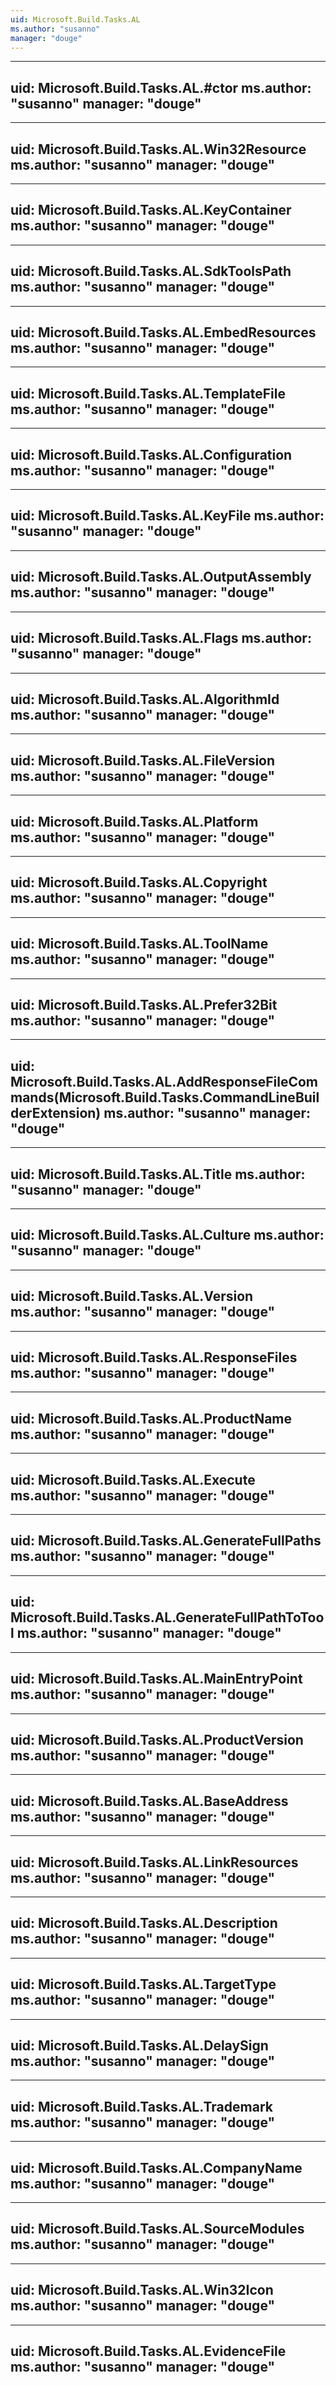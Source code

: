 ```yaml
---
uid: Microsoft.Build.Tasks.AL
ms.author: "susanno"
manager: "douge"
---
```


---
uid: Microsoft.Build.Tasks.AL.#ctor
ms.author: "susanno"
manager: "douge"
---

---
uid: Microsoft.Build.Tasks.AL.Win32Resource
ms.author: "susanno"
manager: "douge"
---

---
uid: Microsoft.Build.Tasks.AL.KeyContainer
ms.author: "susanno"
manager: "douge"
---

---
uid: Microsoft.Build.Tasks.AL.SdkToolsPath
ms.author: "susanno"
manager: "douge"
---

---
uid: Microsoft.Build.Tasks.AL.EmbedResources
ms.author: "susanno"
manager: "douge"
---

---
uid: Microsoft.Build.Tasks.AL.TemplateFile
ms.author: "susanno"
manager: "douge"
---

---
uid: Microsoft.Build.Tasks.AL.Configuration
ms.author: "susanno"
manager: "douge"
---

---
uid: Microsoft.Build.Tasks.AL.KeyFile
ms.author: "susanno"
manager: "douge"
---

---
uid: Microsoft.Build.Tasks.AL.OutputAssembly
ms.author: "susanno"
manager: "douge"
---

---
uid: Microsoft.Build.Tasks.AL.Flags
ms.author: "susanno"
manager: "douge"
---

---
uid: Microsoft.Build.Tasks.AL.AlgorithmId
ms.author: "susanno"
manager: "douge"
---

---
uid: Microsoft.Build.Tasks.AL.FileVersion
ms.author: "susanno"
manager: "douge"
---

---
uid: Microsoft.Build.Tasks.AL.Platform
ms.author: "susanno"
manager: "douge"
---

---
uid: Microsoft.Build.Tasks.AL.Copyright
ms.author: "susanno"
manager: "douge"
---

---
uid: Microsoft.Build.Tasks.AL.ToolName
ms.author: "susanno"
manager: "douge"
---

---
uid: Microsoft.Build.Tasks.AL.Prefer32Bit
ms.author: "susanno"
manager: "douge"
---

---
uid: Microsoft.Build.Tasks.AL.AddResponseFileCommands(Microsoft.Build.Tasks.CommandLineBuilderExtension)
ms.author: "susanno"
manager: "douge"
---

---
uid: Microsoft.Build.Tasks.AL.Title
ms.author: "susanno"
manager: "douge"
---

---
uid: Microsoft.Build.Tasks.AL.Culture
ms.author: "susanno"
manager: "douge"
---

---
uid: Microsoft.Build.Tasks.AL.Version
ms.author: "susanno"
manager: "douge"
---

---
uid: Microsoft.Build.Tasks.AL.ResponseFiles
ms.author: "susanno"
manager: "douge"
---

---
uid: Microsoft.Build.Tasks.AL.ProductName
ms.author: "susanno"
manager: "douge"
---

---
uid: Microsoft.Build.Tasks.AL.Execute
ms.author: "susanno"
manager: "douge"
---

---
uid: Microsoft.Build.Tasks.AL.GenerateFullPaths
ms.author: "susanno"
manager: "douge"
---

---
uid: Microsoft.Build.Tasks.AL.GenerateFullPathToTool
ms.author: "susanno"
manager: "douge"
---

---
uid: Microsoft.Build.Tasks.AL.MainEntryPoint
ms.author: "susanno"
manager: "douge"
---

---
uid: Microsoft.Build.Tasks.AL.ProductVersion
ms.author: "susanno"
manager: "douge"
---

---
uid: Microsoft.Build.Tasks.AL.BaseAddress
ms.author: "susanno"
manager: "douge"
---

---
uid: Microsoft.Build.Tasks.AL.LinkResources
ms.author: "susanno"
manager: "douge"
---

---
uid: Microsoft.Build.Tasks.AL.Description
ms.author: "susanno"
manager: "douge"
---

---
uid: Microsoft.Build.Tasks.AL.TargetType
ms.author: "susanno"
manager: "douge"
---

---
uid: Microsoft.Build.Tasks.AL.DelaySign
ms.author: "susanno"
manager: "douge"
---

---
uid: Microsoft.Build.Tasks.AL.Trademark
ms.author: "susanno"
manager: "douge"
---

---
uid: Microsoft.Build.Tasks.AL.CompanyName
ms.author: "susanno"
manager: "douge"
---

---
uid: Microsoft.Build.Tasks.AL.SourceModules
ms.author: "susanno"
manager: "douge"
---

---
uid: Microsoft.Build.Tasks.AL.Win32Icon
ms.author: "susanno"
manager: "douge"
---

---
uid: Microsoft.Build.Tasks.AL.EvidenceFile
ms.author: "susanno"
manager: "douge"
---
